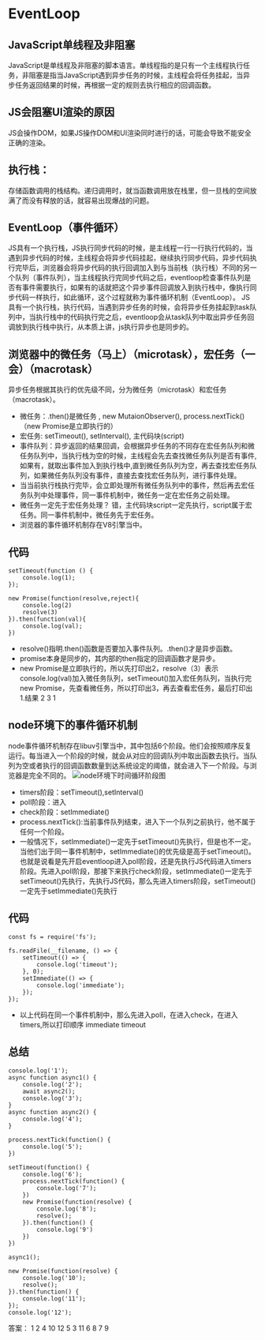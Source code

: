 # EventLoop

## JavaScript单线程及非阻塞

JavaScript是单线程及非阻塞的脚本语言。单线程指的是只有一个主线程执行任务，非阻塞是指当JavaScript遇到异步任务的时候，主线程会将任务挂起，当异步任务返回结果的时候，再根据一定的规则去执行相应的回调函数。

## JS会阻塞UI渲染的原因

JS会操作DOM，如果JS操作DOM和UI渲染同时进行的话，可能会导致不能安全正确的渲染。

## 执行栈：

存储函数调用的栈结构。递归调用时，就当函数调用放在栈里，但一旦栈的空间放满了而没有释放的话，就容易出现爆战的问题。

## EventLoop（事件循环）

JS具有一个执行栈，JS执行同步代码的时候，是主线程一行一行执行代码的，当遇到异步代码的时候，主线程会将异步代码挂起，继续执行同步代码，异步代码执行完毕后，浏览器会将异步代码的执行回调加入到与当前栈（执行栈）不同的另一个队列（事件队列），当主线程执行完同步代码之后，eventloop检查事件队列是否有事件需要执行，如果有的话就把这个异步事件回调放入到执行栈中，像执行同步代码一样执行，如此循环，这个过程就称为事件循环机制（EventLoop）。
JS具有一个执行栈，执行代码，当遇到异步任务的时候，会将异步任务挂起到task队列中，当执行栈中的代码执行完之后，eventloop会从task队列中取出异步任务回调放到执行栈中执行，从本质上讲，js执行异步也是同步的。

## 浏览器中的微任务（马上）（microtask），宏任务（一会）（macrotask）

异步任务根据其执行的优先级不同，分为微任务（microtask）和宏任务（macrotask）。
- 微任务：.then()是微任务 , new MutaionObserver(), process.nextTick()（new Promise是立即执行的）
- 宏任务: setTimeout(), setInterval(), 主代码块(script)
- 事件队列：异步返回的结果回调，会根据异步任务的不同存在宏任务队列和微任务队列中，当执行栈为空的时候，主线程会先去查找微任务队列是否有事件,如果有，就取出事件加入到执行栈中,直到微任务队列为空，再去查找宏任务队列，如果微任务队列没有事件，直接去查找宏任务队列，进行事件处理。
- 当当前执行栈执行完毕，会立即处理所有微任务队列中的事件，然后再去宏任务队列中处理事件，同一事件机制中，微任务一定在宏任务之前处理。
- 微任务一定先于宏任务处理？
  错，主代码块script一定先执行，script属于宏任务。同一事件机制中，微任务先于宏任务。
- 浏览器的事件循环机制存在V8引擎当中。

## 代码

```
setTimeout(function () {
    console.log(1);
});

new Promise(function(resolve,reject){
    console.log(2)
    resolve(3)
}).then(function(val){
    console.log(val);
})
```
- resolve()指明.then()函数是否要加入事件队列。.then()才是异步函数。
- promise本身是同步的，其内部的then指定的回调函数才是异步。
- new Promise是立即执行的，所以先打印出2，resolve（3）表示console.log(val)加入微任务队列，setTimeout()加入宏任务队列，当执行完new Promise，先查看微任务，所以打印出3，再去查看宏任务，最后打印出1.结果 2 3 1

## node环境下的事件循环机制

node事件循环机制存在libuv引擎当中，其中包括6个阶段。他们会按照顺序反复运行。每当进入一个阶段的时候，就会从对应的回调队列中取出函数去执行。当队列为空或者执行的回调函数数量到达系统设定的阈值，就会进入下一个阶段。与浏览器是完全不同的。
![node环境下时间循环阶段图](https://github.com/lhalou/interview-question/blob/master/images/node%E7%8E%AF%E5%A2%83%E4%B8%8B%E4%BA%8B%E4%BB%B6%E5%BE%AA%E7%8E%AF%E9%98%B6%E6%AE%B5%E5%9B%BE.PNG)
- timers阶段：setTimeout(),setInterval()
- poll阶段：进入
- check阶段：setImmediate()
- process.nextTick():当前事件队列结束，进入下一个队列之前执行，他不属于任何一个阶段。
- 一般情况下，setImmediate()一定先于setTimeout()先执行，但是也不一定。当他们出于同一事件机制中，setImmediate()的优先级是高于setTimeout()。也就是说看是先开启eventloop进入poll阶段，还是先执行JS代码进入timers阶段。先进入poll阶段，那接下来执行check阶段，setImmediate()一定先于setTimeout()先执行，先执行JS代码，那么先进入timers阶段，setTimeout()一定先于setImmediate()先执行

## 代码

```
const fs = require('fs');

fs.readFile(__filename, () => {
    setTimeout(() => {
        console.log('timeout');
    }, 0);
    setImmediate(() => {
        console.log('immediate');
    });
});
```
- 以上代码在同一个事件机制中，那么先进入poll，在进入check，在进入timers,所以打印顺序 immediate timeout

## 总结

```
console.log('1');
async function async1() {
    console.log('2');
    await async2();
    console.log('3');
}
async function async2() {
    console.log('4');
}

process.nextTick(function() {
    console.log('5');
})

setTimeout(function() {
    console.log('6');
    process.nextTick(function() {
        console.log('7');
    })
    new Promise(function(resolve) {
        console.log('8');
        resolve();
    }).then(function() {
        console.log('9')
    })
})

async1();

new Promise(function(resolve) {
    console.log('10');
    resolve();
}).then(function() {
    console.log('11');
});
console.log('12');
```
答案： 1 2 4 10 12 5 3 11 6 8 7 9 

  





  
